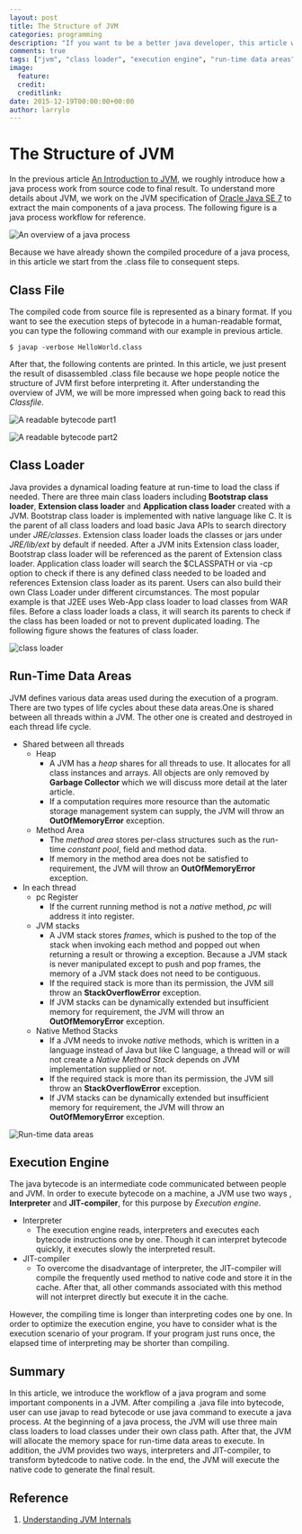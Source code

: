 ```yaml
---
layout: post
title: The Structure of JVM
categories: programming
description: "If you want to be a better java developer, this article will help you to know more details in a java process."
comments: true
tags: ["jvm", "class loader", "execution engine", "run-time data areas"]
image:
  feature:
  credit: 
  creditlink: 
date: 2015-12-19T00:00:00+00:00
author: larrylo
---
```

# The Structure of JVM

In the previous article [An Introduction to JVM](/post/2015-12-08/introduction-to-jvm.html), we roughly introduce how a java process work from source code to final result. To understand  more details about JVM, we work on the JVM specification of [Oracle Java SE 7](https://docs.oracle.com/javase/specs/jvms/se7/html/index.html) to extract the main components of a java process. The following figure is a java process workflow for reference.

![An overview of a java process](/img/blog/larry/20151219/an_overview_of_a_java_process.png)

Because we have already shown the compiled procedure of a java process, in this article we start from the .class file to consequent steps.

## Class File

The compiled code from source file is represented as a binary format. If you want to see the execution steps of bytecode in a human-readable format, you can type the following command with our example in previous article.

```
$ javap -verbose HelloWorld.class
```

After that, the following contents are printed. In this article, we just present the result of disassembled .class file because we hope people notice the structure of JVM first before interpreting it. After understanding the overview of JVM, we will be more impressed when going back to read this *Classfile*.

![A readable bytecode part1](/img/blog/larry/20151219/a_readable_bytecode_p1.png)

![A readable bytecode part2](/img/blog/larry/20151219/a_readable_bytecode_p2.png)

## Class Loader

Java provides a dynamical loading feature at run-time to load the class if needed. There are three main class loaders including **Bootstrap class loader**, **Extension class loader** and **Application class loader** created with a JVM. Bootstrap class loader is implemented with native language like C. It is the parent of all class loaders and load basic Java APIs to search directory under *JRE/classes*. Extension class loader loads the classes or jars under *JRE/lib/ext* by default if needed. After a JVM inits Extension class loader, Bootstrap class loader will be referenced as the parent of Extension class loader. Application class loader will search the $CLASSPATH or via -cp option to check if there is any defined class needed to be loaded and references Extension class loader as its parent. Users can also build their own Class Loader under different circumstances. The most popular example is that J2EE uses Web-App class loader to load classes from WAR files. Before a class loader loads a class, it will search its parents to check if the class has been loaded or not to prevent duplicated loading. The following figure shows the features of class loader.

![class loader](/img/blog/larry/20151219/class_loader.png)

## Run-Time Data Areas

JVM defines various data areas used during the execution of a program. There are two types of life cycles about these data areas.One is shared between all threads within a JVM. The other one is created and destroyed in each thread life cycle. 

* Shared between all threads
    * Heap 
        * A JVM has a *heap* shares for all threads to use. It allocates for all class instances and arrays. All objects are only removed by **Garbage Collector** which we will discuss more detail at the later article.
        * If a computation requires more resource than the automatic storage management system can supply, the JVM will throw an **OutOfMemoryError** exception.
    * Method Area
        * The *method area* stores per-class structures such as the run-time *constant pool*, field and method data.
        * If memory in the method area does not be satisfied to requirement, the JVM will throw an **OutOfMemoryError** exception.
* In each thread
    * pc Register
        * If the current running method is not a *native* method, *pc* will address it into register.
    * JVM stacks
        *  A JVM stack stores *frames*, which is pushed to the top of the stack when invoking each method and popped out when returning a result or throwing a exception. Because a JVM stack is never manipulated except to push and pop frames, the memory of a JVM stack does not need to be contiguous.
        * If the required stack is more than its permission, the JVM sill throw an **StackOverflowError** exception.
        * If JVM stacks can be dynamically extended but insufficient memory for requirement, the JVM will throw an **OutOfMemoryError** exception.
    * Native Method Stacks
        * If a JVM needs to invoke *native* methods, which is written in a language instead of Java but like C language, a thread will or will not create a *Native Method Stack* depends on JVM implementation supplied or not. 
        * If the required stack is more than its permission, the JVM sill throw an **StackOverflowError** exception.
        * If JVM stacks can be dynamically extended but insufficient memory for requirement, the JVM will throw an **OutOfMemoryError** exception.

![Run-time data areas](/img/blog/larry/20151219/run_time_data_areas.png)

## Execution Engine

The java bytecode is an intermediate code communicated between people and JVM. In order to execute bytecode on a machine, a JVM use two ways , **Interpreter** and **JIT-compiler**, for this purpose by *Execution engine*. 

* Interpreter
    * The execution engine reads, interpreters and executes each bytecode instructions one by one. Though it can interpret bytecode quickly, it executes slowly the interpreted result.
* JIT-compiler
    * To overcome the disadvantage of interpreter, the JIT-compiler will compile the frequently used method to native code and store it in the cache. After that, all other commands associated with this method will not interpret directly but execute it in the cache.

However, the compiling time is longer than interpreting codes one by one. In order to optimize the execution engine, you have to consider what is the execution scenario of your program. If your program just runs once, the elapsed time of interpreting may be shorter than compiling.

## Summary

In this article, we introduce the workflow of a java program and some important components in a JVM. After compiling a .java file into bytecode, user can use javap to read bytecode or use java command to execute a java process. At the beginning of a java process, the JVM will use three main class loaders to load classes under their own class path. After that, the JVM will allocate the memory space for run-time data areas to execute. In addition, the JVM provides two ways, interpreters and JIT-compiler, to transform bytedcode to native code. In the end, the JVM will execute the native code to generate the final result. 

## Reference

1. [Understanding JVM Internals](http://www.cubrid.org/blog/dev-platform/understanding-jvm-internals/)

